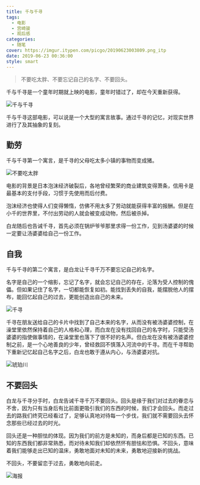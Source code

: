 ```yaml
---
title: 千与千寻
tags:
  - 电影
  - 宫崎骏
  - 观后感
categories:
  - 随笔
cover: https://imgur.itypen.com/picgo/20190623003809.png_itp
date: 2019-06-23 00:36:00
style: smart
---
```


> 不要吃太胖、不要忘记自己的名字、不要回头。

千与千寻是一个童年时期就上映的电影，童年时错过了，却在今天重新获得。

![千与千寻](https://imgur.itypen.com/picgo/20190622225227.png)

千与千寻这部电影，可以说是一个大型的寓言故事。通过千寻的记忆，对现实世界进行了及其抽象的复刻。

## 勤劳

千与千寻第一个寓言，是千寻的父母吃太多小镇的事物而变成猪。

![不要吃太胖](https://imgur.itypen.com/picgo/20190622235730.png)

电影的背景是日本泡沫经济破裂后，各地曾经繁荣的商业建筑变得萧条，信用卡是最基本的支付手段，习惯于先使用而后付费。

泡沫经济也使得人们变得懒惰，仿佛不用太多了劳动就能获得丰富的报酬。但是在小千的世界里，不付出劳动的人就会被变成动物，然后被杀掉。

白龙随后也告诫千寻，首先必须在锅炉爷爷那里求得一份工作，见到汤婆婆的时候一定要让汤婆婆给自己一份工作。

## 自我

千与千寻的第二个寓言，是白龙让千寻千万不要忘记自己的名字。

名字是自己的一个缩影，忘记了名字，就会忘记自己的存在，沦落为受人控制的傀儡。但如果记住了名字，一切都能恢复如初。能找到丢失的自我，能摆脱他人的摆布，能回忆起自己的过去，更能创造出自己的未来。

![千寻](https://imgur.itypen.com/picgo/20190623000255.png)

千寻在朋友送给自己的卡片中找到了自己本来的名字，从而没有被汤婆婆控制，在澡堂里依然保持着自己的人格和心理，而白龙在没有找回自己的名字时，只能受汤婆婆的指使做事情的，在澡堂里也落下了很不好的名声。但白龙在没有被汤婆婆控制之前，是一个心地善良的少年，曾经救回不慎落入河流中的千寻。而在千寻帮助下重新记忆起自己名字之后，白龙也敢于遵从内心，与汤婆婆对抗。

![琥珀川](https://imgur.itypen.com/picgo/20190623000714.png)

## 不要回头

白龙与千寻分手时，白龙告诫千寻千万不要回头。回头是缘于我们对过去的眷恋与不舍，因为只有当身后有比前面更吸引我们的东西的时候，我们才会回头。而走过去的路我们终究已经看过了，足够认真地对待每一个步伐，我们就不需要回头去怀念那些已经过去的时光。

回头还是一种胆怯的体现。因为我们的前方是未知的，而身后都是已知的东西。已知的东西我们都非常熟悉，而对待未知我们却依然怀有胆怯和恐惧。不回头，意味着我们能够走出已知的温床，勇敢地面对未知的未来，勇敢地迎接新的挑战。

不回头，不要留恋于过去，勇敢地向前走。

![海报](https://imgur.itypen.com/picgo/20190623000220.png)
